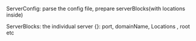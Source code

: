 

ServerConfig:
    parse the config file, prepare serverBlocks(with locations inside)


ServerBlocks:
    the individual server {}:
        port,
        domainName,
        Locations ,
        root etc